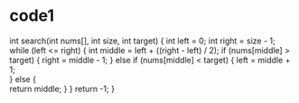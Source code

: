 # code1
int search(int nums[], int size, int target) 
{
    int left = 0;
    int right = size - 1;	
    while (left <= right) {	
        int middle = left + ((right - left) / 2);
        if (nums[middle] > target)
        {
            right = middle - 1;	
        }
        else if (nums[middle] < target) 
        {
            left = middle + 1;	
        }
        else {	
            return middle;
        }
    }
    return -1;
}
